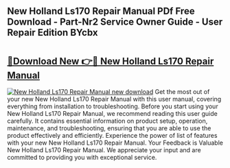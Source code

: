 ## New Holland Ls170 Repair Manual PDf Free Download - Part-Nr2 Service Owner Guide - User Repair Edition BYcbx

# <h2><a href="http://bc90878.oget.top/?id=New+Holland+Ls170+Repair+Manual">🔗Download New 👉🔴 New Holland Ls170 Repair Manual</a></h2>

[![New Holland Ls170 Repair Manual new download](https://i.imgur.com/5g1atiW.png)](http://bc90878.oget.top/?id=New+Holland+Ls170+Repair+Manual)
Get the most out of your new New Holland Ls170 Repair Manual with this user manual, covering everything from installation to troubleshooting. Before you start using your New Holland Ls170 Repair Manual, we recommend reading this user guide carefully. It contains essential information on product setup, operation, maintenance, and troubleshooting, ensuring that you are able to use the product effectively and efficiently. Experience the power of list of features with your new New Holland Ls170 Repair Manual. Your Feedback is Valuable New Holland Ls170 Repair Manual. We appreciate your input and are committed to providing you with exceptional service.
